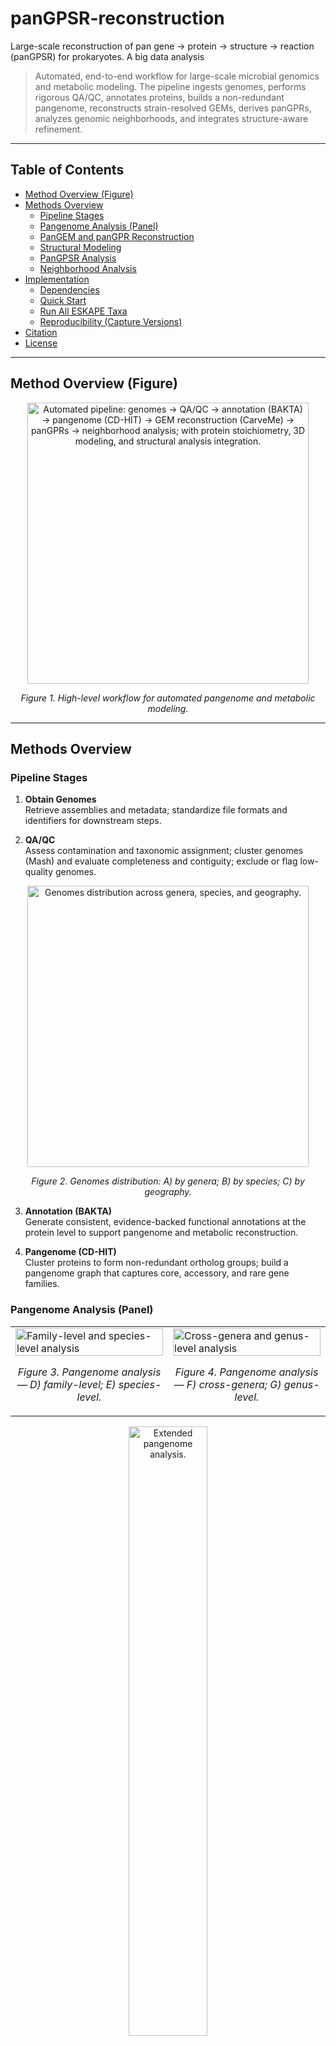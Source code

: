 # panGPSR-reconstruction
Large-scale reconstruction of pan gene → protein → structure → reaction (panGPSR) for prokaryotes. A big data analysis

> Automated, end-to-end workflow for large-scale microbial genomics and metabolic modeling. The pipeline ingests genomes, performs rigorous QA/QC, annotates proteins, builds a non-redundant pangenome, reconstructs strain-resolved GEMs, derives panGPRs, analyzes genomic neighborhoods, and integrates structure-aware refinement.

---

## Table of Contents
- [Method Overview (Figure)](#method-overview-figure)
- [Methods Overview](#methods-overview)
  - [Pipeline Stages](#pipeline-stages)
  - [Pangenome Analysis (Panel)](#pangenome-analysis-panel)
  - [PanGEM and panGPR Reconstruction](#pangem-and-pangpr-reconstruction)
  - [Structural Modeling](#structural-modeling)
  - [PanGPSR Analysis](#pangpsr-analysis)
  - [Neighborhood Analysis](#neighborhood-analysis)
- [Implementation](#implementation)
  - [Dependencies](#dependencies)
  - [Quick Start](#quick-start)
  - [Run All ESKAPE Taxa](#run-all-eskape-taxa)
  - [Reproducibility (Capture Versions)](#reproducibility-capture-versions)
- [Citation](#citation)
- [License](#license)

---

## Method Overview (Figure)

<p align="center">
  <img src="/documents/Lacto-panGPSRs.jpg" width="450" alt="Automated pipeline: genomes → QA/QC → annotation (BAKTA) → pangenome (CD-HIT) → GEM reconstruction (CarveMe) → panGPRs → neighborhood analysis; with protein stoichiometry, 3D modeling, and structural analysis integration.">
</p>

<p align="center"><em>Figure 1. High-level workflow for automated pangenome and metabolic modeling.</em></p>

---

## Methods Overview

### Pipeline Stages

1. **Obtain Genomes**  
   Retrieve assemblies and metadata; standardize file formats and identifiers for downstream steps.

2. **QA/QC**  
   Assess contamination and taxonomic assignment; cluster genomes (Mash) and evaluate completeness and contiguity; exclude or flag low-quality genomes.

<p align="center">
  <img src="/documents/Lacto-panGPSRs (1).png" width="450" alt="Genomes distribution across genera, species, and geography.">
</p>
<p align="center"><em>Figure 2. Genomes distribution: A) by genera; B) by species; C) by geography.</em></p>

3. **Annotation (BAKTA)**  
   Generate consistent, evidence-backed functional annotations at the protein level to support pangenome and metabolic reconstruction.

4. **Pangenome (CD-HIT)**  
   Cluster proteins to form non-redundant ortholog groups; build a pangenome graph that captures core, accessory, and rare gene families.

### Pangenome Analysis (Panel)

<table>
  <tr>
    <td width="50%">
      <img src="/documents/Lacto-panGPSRs (2).png" width="100%" alt="Family-level and species-level analysis">
      <p align="center"><em>Figure 3. Pangenome analysis — D) family-level; E) species-level.</em></p>
    </td>
    <td width="50%">
      <img src="/documents/Lacto-panGPSRs (3).png" width="100%" alt="Cross-genera and genus-level analysis">
      <p align="center"><em>Figure 4. Pangenome analysis — F) cross-genera; G) genus-level.</em></p>
    </td>
  </tr>
</table>

<p align="center">
  <img src="/documents/Lacto-panGPSRs (4).png" width="50%" alt="Extended pangenome analysis.">
  <br>
  <em>Figure 5. Extended pangenome analysis.</em>
</p>

5. **GEM Reconstruction (CarveMe)**  
   Construct draft, strain-resolved GEMs from annotated proteomes; harmonize model identifiers and media definitions for comparative analysis.

6. **panGPRs**  
   Derive gene–protein–reaction (GPR) rules across strains; quantify the diversity of genetic implementations for each metabolic reaction at pangenome scale.

### PanGEM and panGPR Reconstruction

<table>
  <tr>
    <td width="50%">
      <img src="/documents/Lacto-panGPSRs (5).png" width="100%" alt="Reactome presence/absence and panGPRs' diversity">
      <p align="center"><em>Figure 6. PanGEM & panGPR — I) reactome presence–absence matrix; J) panGPRs’ genetic diversity.</em></p>
    </td>
    <td width="50%">
      <img src="/documents/Lacto-panGPSRs (6).png" width="100%" alt="Genera-exclusive metabolic reactions">
      <p align="center"><em>Figure 7. PanGEM & panGPR — K) genera-exclusive metabolic reactions.</em></p>
    </td>
  </tr>
</table>

### Structural Modeling

7. **Protein Stoichiometry (SWISS-MODEL)**  
   Obtain or estimate subunit stoichiometries and complex composition to refine GPRs and reaction assignments.

8. **3D Modeling**  
   Generate or retrieve structural models for selected proteins/complexes to enable structure-informed curation and downstream predictions.

<p align="center">
  <img src="/documents/Lacto-panGPSRs (7).png" width="900" alt="Protein sequence vs structure clusters across the family.">
</p>
<p align="center"><em>Figure 8. PanGPSR reconstruction — L) protein sequence clusters of LR2T panGPR across the family; M) protein structure clusters of LR2T panGPR across the family.</em></p>

### PanGPSR Analysis

<table>
  <tr>
    <td width="50%">
      <img src="/documents/Lacto-panGPSRs (9).png" width="100%" alt="Structural variation vs sequence divergence">
      <p align="center"><em>Figure 9. PanGPSR analysis — N) structural variation vs. sequence divergence (RMSD); O) structural variation vs. sequence divergence (TM-align).</em></p>
    </td>
    <td width="50%">
      <img src="/documents/Lacto-panGPSRs (10).png" width="100%" alt="Structural evolution across family">
      <p align="center"><em>Figure 10. PanGPSR analysis — P) structural evolution across family.</em></p>
    </td>
  </tr>
</table>

### Neighborhood Analysis

9. **Neighborhood Analysis & Pangenome Graph**  
   Map gene neighborhoods and co-occurrence patterns; integrate with the pangenome graph to study genomic context and mobility.

<p align="center">
  <img src="/documents/Lacto-panGPSRs (8).png" width="900" alt="Genome neighborhood analysis at pangenome scale.">
</p>
<p align="center"><em>Figure 11. Pan-neighborhood — Q) genome neighborhood analysis at pangenome scale.</em></p>

---

## Implementation

### Dependencies
**Python packages**
- pandas · numpy · scipy · matplotlib · seaborn · biopython · tqdm · requests · certifi · cobra (COBRApy) · scikit-learn

**External tools (CLI)**
- CD-HIT (pangenome clustering)  
- Mash (distance / clustering)  
- CarveMe (draft GEMs; requires a MILP solver — we use `swiglpk`)  
- MAFFT (MSA; substitute MUSCLE/Clustal if preferred)  
- USalign & TMalign (structural alignment)  
- Bakta (annotation) — in its own conda env

> **SWISS-MODEL token:** export at runtime; never commit secrets.  
> `export SWISSMODEL_TOKEN="YOUR_TOKEN_HERE"`

We recommend keeping two conda envs: `pangem` (main pipeline) and `bakta_env` (annotation). Environment files can live under `envs/`.

### Quick Start
```bash
# Run a single taxon
bash scripts/panGPSR_pipeline \
  --root /path/to/ESKAPE \
  --taxon Enterococcus_faecium
